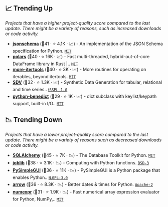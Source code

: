 ## 📈 Trending Up

_Projects that have a higher project-quality score compared to the last update. There might be a variety of reasons, such as increased downloads or code activity._

- <b><a href="https://github.com/python-jsonschema/jsonschema">jsonschema</a></b> (🥇41 ·  ⭐ 4.1K · 📈) - An implementation of the JSON Schema specification for Python. <code><a href="http://bit.ly/34MBwT8">MIT</a></code>
- <b><a href="https://github.com/pola-rs/polars">polars</a></b> (🥈40 ·  ⭐ 16K · 📈) - Fast multi-threaded, hybrid-out-of-core DataFrame library in Rust |.. <code><a href="http://bit.ly/34MBwT8">MIT</a></code>
- <b><a href="https://github.com/more-itertools/more-itertools">more-itertools</a></b> (🥇40 ·  ⭐ 3K · 📈) - More routines for operating on iterables, beyond itertools. <code><a href="http://bit.ly/34MBwT8">MIT</a></code>
- <b><a href="https://github.com/sdv-dev/SDV">SDV</a></b> (🥈32 ·  ⭐ 1.3K · 📈) - Synthetic Data Generation for tabular, relational and time series.. <code><a href="https://tldrlegal.com/search?q=SSPL-1.0">❗️SSPL-1.0</a></code>
- <b><a href="https://github.com/fabiocaccamo/python-benedict">python-benedict</a></b> (🥈29 ·  ⭐ 1K · 📈) - dict subclass with keylist/keypath support, built-in I/O.. <code><a href="http://bit.ly/34MBwT8">MIT</a></code>

## 📉 Trending Down

_Projects that have a lower project-quality score compared to the last update. There might be a variety of reasons such as decreased downloads or code activity._

- <b><a href="https://github.com/sqlalchemy/sqlalchemy">SQLAlchemy</a></b> (🥇45 ·  ⭐ 7K · 📉) - The Database Toolkit for Python. <code><a href="http://bit.ly/34MBwT8">MIT</a></code>
- <b><a href="https://github.com/joblib/joblib">joblib</a></b> (🥈38 ·  ⭐ 3.1K · 📉) - Computing with Python functions. <code><a href="http://bit.ly/3aKzpTv">BSD-3</a></code>
- <b><a href="https://github.com/PySimpleGUI/PySimpleGUI">PySimpleGUI</a></b> (🥈36 ·  ⭐ 11K · 📉) - PySimpleGUI is a Python package that enables Python.. <code><a href="http://bit.ly/37RvQcA">❗️LGPL-3.0</a></code>
- <b><a href="https://github.com/arrow-py/arrow">arrow</a></b> (🥈36 ·  ⭐ 8.3K · 📉) - Better dates & times for Python. <code><a href="http://bit.ly/3nYMfla">Apache-2</a></code>
- <b><a href="https://github.com/pydata/numexpr">numexpr</a></b> (🥈31 ·  ⭐ 1.9K · 📉) - Fast numerical array expression evaluator for Python, NumPy,.. <code><a href="http://bit.ly/34MBwT8">MIT</a></code>

